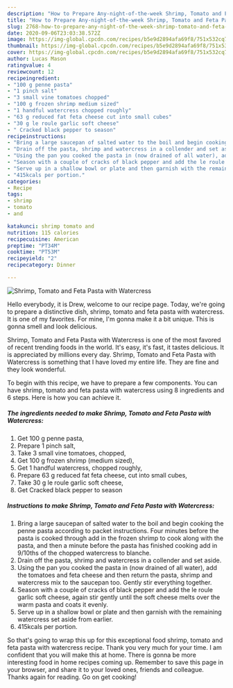 ```yaml
---
description: "How to Prepare Any-night-of-the-week Shrimp, Tomato and Feta Pasta with Watercress"
title: "How to Prepare Any-night-of-the-week Shrimp, Tomato and Feta Pasta with Watercress"
slug: 2768-how-to-prepare-any-night-of-the-week-shrimp-tomato-and-feta-pasta-with-watercress
date: 2020-09-06T23:03:38.572Z
image: https://img-global.cpcdn.com/recipes/b5e9d2894afa69f8/751x532cq70/shrimp-tomato-and-feta-pasta-with-watercress-recipe-main-photo.jpg
thumbnail: https://img-global.cpcdn.com/recipes/b5e9d2894afa69f8/751x532cq70/shrimp-tomato-and-feta-pasta-with-watercress-recipe-main-photo.jpg
cover: https://img-global.cpcdn.com/recipes/b5e9d2894afa69f8/751x532cq70/shrimp-tomato-and-feta-pasta-with-watercress-recipe-main-photo.jpg
author: Lucas Mason
ratingvalue: 4
reviewcount: 12
recipeingredient:
- "100 g penne pasta"
- "1 pinch salt"
- "3 small vine tomatoes chopped"
- "100 g frozen shrimp medium sized"
- "1 handful watercress chopped roughly"
- "63 g reduced fat feta cheese cut into small cubes"
- "30 g le roule garlic soft cheese"
- " Cracked black pepper to season"
recipeinstructions:
- "Bring a large saucepan of salted water to the boil and begin cooking the penne pasta according to packet instructions. Four minutes before the pasta is cooked through add in the frozen shrimp to cook along with the pasta, and then a minute before the pasta has finished cooking add in 9/10ths of the chopped watercress to blanche."
- "Drain off the pasta, shrimp and watercress in a collender and set aside."
- "Using the pan you cooked the pasta in (now drained of all water), add the tomatoes and feta cheese and then return the pasta, shrimp and watercress mix to the saucepan too. Gently stir everything together."
- "Season with a couple of cracks of black pepper and add the le roule garlic soft cheese, again stir gently until the soft cheese melts over the warm pasta and coats it evenly."
- "Serve up in a shallow bowl or plate and then garnish with the remaining watercress set aside from earlier."
- "415kcals per portion."
categories:
- Recipe
tags:
- shrimp
- tomato
- and

katakunci: shrimp tomato and 
nutrition: 115 calories
recipecuisine: American
preptime: "PT34M"
cooktime: "PT53M"
recipeyield: "2"
recipecategory: Dinner

---
```



![Shrimp, Tomato and Feta Pasta with Watercress](https://img-global.cpcdn.com/recipes/b5e9d2894afa69f8/751x532cq70/shrimp-tomato-and-feta-pasta-with-watercress-recipe-main-photo.jpg)

Hello everybody, it is Drew, welcome to our recipe page. Today, we're going to prepare a distinctive dish, shrimp, tomato and feta pasta with watercress. It is one of my favorites. For mine, I'm gonna make it a bit unique. This is gonna smell and look delicious.



Shrimp, Tomato and Feta Pasta with Watercress is one of the most favored of recent trending foods in the world. It's easy, it's fast, it tastes delicious. It is appreciated by millions every day. Shrimp, Tomato and Feta Pasta with Watercress is something that I have loved my entire life. They are fine and they look wonderful.


To begin with this recipe, we have to prepare a few components. You can have shrimp, tomato and feta pasta with watercress using 8 ingredients and 6 steps. Here is how you can achieve it.

<!--inarticleads1-->

##### The ingredients needed to make Shrimp, Tomato and Feta Pasta with Watercress:

1. Get 100 g penne pasta,
1. Prepare 1 pinch salt,
1. Take 3 small vine tomatoes, chopped,
1. Get 100 g frozen shrimp (medium sized),
1. Get 1 handful watercress, chopped roughly,
1. Prepare 63 g reduced fat feta cheese, cut into small cubes,
1. Take 30 g le roule garlic soft cheese,
1. Get  Cracked black pepper to season




<!--inarticleads2-->

##### Instructions to make Shrimp, Tomato and Feta Pasta with Watercress:

1. Bring a large saucepan of salted water to the boil and begin cooking the penne pasta according to packet instructions. Four minutes before the pasta is cooked through add in the frozen shrimp to cook along with the pasta, and then a minute before the pasta has finished cooking add in 9/10ths of the chopped watercress to blanche.
1. Drain off the pasta, shrimp and watercress in a collender and set aside.
1. Using the pan you cooked the pasta in (now drained of all water), add the tomatoes and feta cheese and then return the pasta, shrimp and watercress mix to the saucepan too. Gently stir everything together.
1. Season with a couple of cracks of black pepper and add the le roule garlic soft cheese, again stir gently until the soft cheese melts over the warm pasta and coats it evenly.
1. Serve up in a shallow bowl or plate and then garnish with the remaining watercress set aside from earlier.
1. 415kcals per portion.




So that's going to wrap this up for this exceptional food shrimp, tomato and feta pasta with watercress recipe. Thank you very much for your time. I am confident that you will make this at home. There is gonna be more interesting food in home recipes coming up. Remember to save this page in your browser, and share it to your loved ones, friends and colleague. Thanks again for reading. Go on get cooking!
